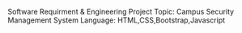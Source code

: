 Software Requirment & Engineering Project
Topic: Campus Security Management System
Language: HTML,CSS,Bootstrap,Javascript
